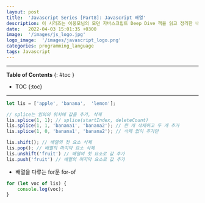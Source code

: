 ```yaml
---
layout: post
title:  'Javascript Series [Part8]: Javascript 배열'
description: 이 시리즈는 이웅모님의 모던 자바스크립트 Deep Dive 책을 읽고 정리한 내용입니다.
date:   2022-04-03 15:01:35 +0300
image:  '/images/js_logo.jpg'
logo_image:  '/images/javascript_logo.png'
categories: programming_language
tags: Javascript
---
```

---

**Table of Contents**
{: #toc }
*  TOC
{:toc}

---

```js
let lis = ['apple', 'banana',  'lemon'];

// splice는 임의의 위치에 값을 추가, 삭제
lis.splice(1, 1); // splice(startIndex, deleteCount)
lis.splice(1, 1, 'banana1', 'banana2'); // 한 개 삭제하고 두 개 추가
lis.splice(1, 0, 'banana1', 'banana2'); // 삭제 없이 추가만

lis.shift(); // 배열의 첫 요소 삭제
lis.pop(); // 배열의 마지막 요소 삭제
lis.unshift('fruit') // 배열의 첫 요소로 값 추가
lis.push('fruit') // 배열의 마지막 요소로 값 추가
```

- 배열을 다루는 for문 for-of

```js
for (let voc of lis) {
    console.log(voc);
}
```